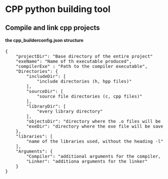 # CPP python building tool
## Compile and link cpp projects 

#### the cpp_builderconfig.json structure

<pre>
{
	"projectDir": "Base directory of the entire project"
	"exeName": "Name of th executable produced",
	"compilerExe" : "Path to the compiler executable",
	"Directories": { 
		"includeDir": [
			"include directories (h, hpp files)"
		],
		"sourceDir": [
			"source file directories (c, cpp files)"
		],
		"libraryDir": [
			"every library directory"
		],
		"objectsDir": "directory where the .o files will be saved",
		"exeDir": "directory where the exe file will be saved"
	},
	"libraries": [
		"name of the libraries used, without the heading -l"
	],
	"Arguments": {
		"Compiler": "additional arguments for the compiler, like c standard or warnings
		"Linker": "additiona arguments for the linker"
	}
}
</pre>